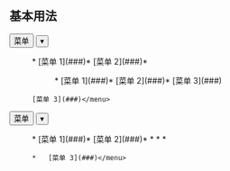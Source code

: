 ## 基本用法

<aside class="doc-demo"><span class="x-splitbutton x-buttongroup" x-role="splitButton"><button type="button" class="x-button">菜单</button> <button type="button" class="x-button"><span class="x-icon">▾</span></button></span>

<menu class="x-menu x-dropdownmenu" x-role="menu">*   [菜单 1](###)*   [菜单 2](###)*   <menu class="x-menu" x-role="menu">*   [菜单 1](###)*   [菜单 2](###)*   [菜单 3](###)</menu>

    [菜单 3](###)</menu>

</aside>

<aside class="doc-demo"><span class="x-splitbutton x-buttongroup x-radius" x-role="splitButton"><button type="button" class="x-button x-button-bordered x-button-small">菜单</button> <button type="button" class="x-button x-button-bordered x-button-small"><span class="x-icon">▾</span></button></span>

<menu class="x-menu x-dropdown">*   [菜单 1](###)*   [菜单 2](###)*   * * *

    *   [菜单 3](###)</menu>

</aside>